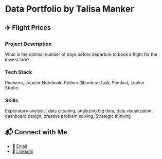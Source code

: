# Data Portfolio by Talisa Manker

## ✈️ Flight Prices
### Project Description

What is the optimal number of days before departure to book a flight for the lowest fare?

### Tech Stack 
Pycharm, Jupyter Notebook, Python (libraries: Dask, Pandas), Looker Studio 

### Skills
Exploratory analysis, data cleaning, analyzing big data, data visualization, dashboard design, creative problem solving, Strategic thinking 


## 📬 Connect with Me
- 📧 [Email](mailto:talisamanker@gmail.com)
- 🔗 [LinkedIn](https://www.linkedin.com/in/talisamanker/)


